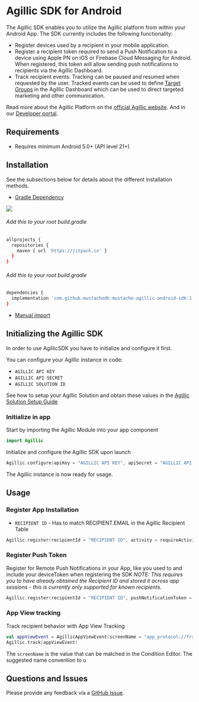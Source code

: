 # Agillic SDK for Android

The Agillic SDK enables you to utilize the Agillic platform from within your Android App.
The SDK currently includes the following functionality:

 * Register devices used by a recipient in your mobile application.
 * Register a recipient token required to send a Push Notification to a device using Apple PN on iOS or Firebase Cloud Messaging for Android. When registered, this token will allow sending push notifications to recipients via the Agillic Dashboard.
 * Track recipient events. Tracking can be paused and resumed when requested by the user. Tracked events can be used to define [Target Groups](https://support.agillic.com/hc/en-gb/articles/360007001991-All-You-Need-to-Know-About-Target-Groups) in the Agillic Dashboard which can be used to direct targeted marketing and other communication.

Read more about the Agillic Platform on the [official Agillic website](https://agillic.com).
And in our [Developer portal](https://developers.agillic.com).

## Requirements

- Requires minimum Android 5.0+ (API level 21+)

## Installation

See the subsections below for details about the different installation methods.
* [Gradle Dependency](https://developer.android.com/studio/build/dependencies)

[![](https://jitpack.io/v/mustachedk/mustache-agillic-android-sdk.svg)](https://jitpack.io/#mustachedk/mustache-agillic-android-sdk)

###### Add this to your root build.gradle
```bash
allprojects {
  repositories {
    maven { url 'https://jitpack.io' }
  }
}
```

###### Add this to your root build.gradle
```bash
dependencies {
  implementation 'com.github.mustachedk:mustache-agillic-android-sdk:1.0'
}
```

* [Manual import](https://developer.android.com/studio/projects/android-library#psd-add-dependencies)

## Initializing the Agillic SDK

In order to use AgillicSDK you have to initialize and configure it first.

You can configure your Agillic instance in code:
* ``AGILLIC API KEY``
* ``AGILLIC API SECRET``
* ``AGILLIC SOLUTION ID``

See how to setup your Agillic Solution and obtain these values
in the [Agillic Solution Setup Guide](docs/AgillicSolutionSetup.md)

### Initialize in app

Start by importing the Agillic Module into your app component
```kotlin
import Agillic
```

Initialize and configure the Agillic SDK upon launch
```kotlin
Agillic.configure(apiKey = "AGILLIC API KEY", apiSecret = "AGILLIC API SECRET", solutionId = "AGILLIC SOLUTION ID")
```

The Agillic instance is now ready for usage.

## Usage

### Register App Installation

* ``RECIPIENT ID`` - Has to match RECIPIENT.EMAIL in the Agillic Recipient Table

```kotlin
Agillic.register(recipientId = "RECIPIENT ID", activity = requireActivity())
```

### Register Push Token

Register for Remote Push Notifications in your App, like you used to and include your deviceToken when registering the SDK
_NOTE: This requires you to have already obtained the Recipient ID and stored it across app sessions - this is currently only supported for known recipients._

```kotlin
Agillic.register(recipientId = "RECIPIENT ID", pushNotificationToken = "DEVICE TOKEN", activity = requireActivity())
```

### App View tracking

Track recipient behavior with App View Tracking

```kotlin
val appViewEvent = AgillicAppViewEvent(screenName = "app_protocol://fragment/1")
Agillic.track(appViewEvent)
```

The ``screenName`` is the value that can be matched in the Condition Editor.
The suggested name convention to u

## Questions and Issues

Please provide any feedback via a [GitHub
Issue](https://github.com/mustachedk/mustache-agillic-android-sdk/issues/new).
